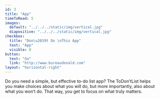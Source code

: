 ```yaml
---
id: 3
title: "App"
timeToRead: 5
images:
  default: "../../../static/img/vertical.jpg"
  diapositive: "../../../static/img/vertical.jpg"
checkbox:
  title: "Don\u2019t Do \nThis App"
  text: "App"
  visible: 0
button:
  text: "Go"
  link: "http://www.bureaudonald.com"
layout: "horizontal-right"
---
```


Do you need a simple, but effective to-do list app? The ToDon’tList helps you make choices about what you will do, but more importantly, also about what you won’t do. That way, you get to focus on what truly matters.
